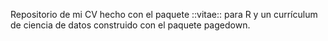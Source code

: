 Repositorio de mi CV hecho con el paquete ::vitae:: para R y un currículum de ciencia de datos construido con el paquete pagedown.